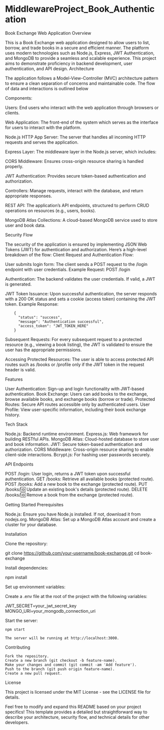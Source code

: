 ﻿# MiddlewareProject_Book_Authentication
Book Exchange Web Application
Overview

This is a Book Exchange web application designed to allow users to list, borrow, and trade books in a secure and efficient manner. The platform uses modern technologies such as Node.js, Express, JWT Authentication, and MongoDB to provide a seamless and scalable experience. This project aims to demonstrate proficiency in backend development, user authentication, and API design.
Architecture

The application follows a Model-View-Controller (MVC) architecture pattern to ensure a clean separation of concerns and maintainable code. The flow of data and interactions is outlined below


Components:

Users: End users who interact with the web application through browsers or clients.

Web Application: The front-end of the system which serves as the interface for users to interact with the platform.

Node.js HTTP App Server: The server that handles all incoming HTTP requests and serves the application.

Express Layer: The middleware layer in the Node.js server, which includes:

CORS Middleware: Ensures cross-origin resource sharing is handled properly.

JWT Authentication: Provides secure token-based authentication and authorization.

Controllers: Manage requests, interact with the database, and return appropriate responses.

REST API: The application’s API endpoints, structured to perform CRUD operations on resources (e.g., users, books).

MongoDB Atlas Collections: A cloud-based MongoDB service used to store user and book data.

Security Flow

The security of the application is ensured by implementing JSON Web Tokens (JWT) for authentication and authorization. Here’s a high-level breakdown of the flow:
Client Request and Authentication Flow:

User submits login form:
        The client sends a POST request to the /login endpoint with user credentials.
        Example Request: POST /login

Authentication:
        The backend validates the user credentials. If valid, a JWT is generated.

JWT Token Issuance:
        Upon successful authentication, the server responds with a 200 OK status and sets a cookie (access token) containing the JWT token.
        Example Response:

        {
          "status": "success",
          "message": "Authentication successful",
          "access_token": "JWT_TOKEN_HERE"
        }

Subsequent Requests:
        For every subsequent request to a protected resource (e.g., viewing a book listing), the JWT is validated to ensure the user has the appropriate permissions.

 Accessing Protected Resources:
        The user is able to access protected API routes such as /books or /profile only if the JWT token in the request header is valid.

Features

User Authentication: Sign-up and login functionality with JWT-based authentication.
Book Exchange: Users can add books to the exchange, browse available books, and exchange books (borrow or trade).
Protected Routes: Secure API routes accessible only by authenticated users.
User Profile: View user-specific information, including their book exchange history.

Tech Stack

Node.js: Backend runtime environment.
Express.js: Web framework for building RESTful APIs.
MongoDB Atlas: Cloud-hosted database to store user and book information.
JWT: Secure token-based authentication and authorization.
CORS Middleware: Cross-origin resource sharing to enable client-side interactions.
Bcrypt.js: For hashing user passwords securely.

API Endpoints

POST /login: User login, returns a JWT token upon successful authentication.
GET /books: Retrieve all available books (protected route).
POST /books: Add a new book to the exchange (protected route).
PUT /books/:id: Update an existing book's details (protected route).
DELETE /books/:id: Remove a book from the exchange (protected route).

Getting Started
Prerequisites

Node.js: Ensure you have Node.js installed. If not, download it from nodejs.org.
MongoDB Atlas: Set up a MongoDB Atlas account and create a cluster for your database.

Installation

Clone the repository:

git clone https://github.com/your-username/book-exchange.git
cd book-exchange

Install dependencies:

npm install

Set up environment variables:

Create a .env file at the root of the project with the following variables:

JWT_SECRET=your_jwt_secret_key
MONGO_URI=your_mongodb_connection_uri

Start the server:

    npm start

    The server will be running at http://localhost:3000.

Contributing

    Fork the repository.
    Create a new branch (git checkout -b feature-name).
    Make your changes and commit (git commit -am 'Add feature').
    Push to the branch (git push origin feature-name).
    Create a new pull request.

License

This project is licensed under the MIT License - see the LICENSE file for details.

Feel free to modify and expand this README based on your project specifics! This template provides a detailed but straightforward way to describe your architecture, security flow, and technical details for other developers.
